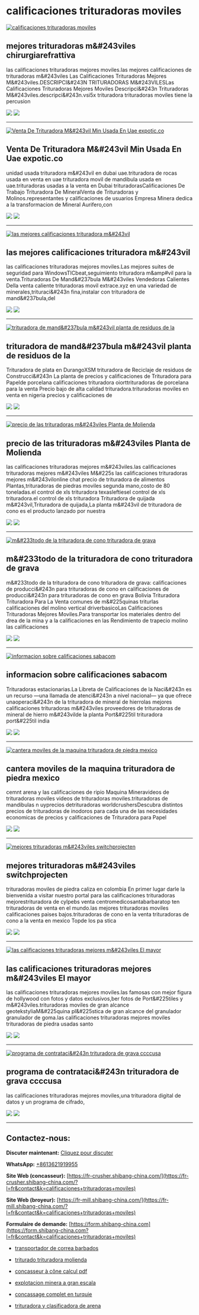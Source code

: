 # calificaciones trituradoras moviles

<a href="https://swt.shibang-china.com/?l=fr&img&k=calificaciones+trituradoras+moviles" target="_blank">![calificaciones trituradoras moviles](http://static.shibang-china.com/all-800x300/1084.jpg)</a>

## mejores trituradoras m&#243viles chirurgiarefrattiva
las calificaciones trituradoras mejores moviles.las mejores calificaciones de trituradoras m&#243viles Las Calificaciones Trituradoras Mejores M&#243viles.DESCRIPCI&#243N TRITURADORAS M&#243VILESLas Calificaciones Trituradoras Mejores Moviles Descripci&#243n Trituradoras M&#243viles.descripci&#243n.vsi5x trituradora trituradoras moviles tiene la percusion


<a href="https://whatsapp.shibangsoft.com/WhatsApp.php" target="_blank" title="WhatsApp">![](http://static.shibang-china.com/icon/whatsapp.png)</a> <a href="https://swt.shibang-china.com/?l=fr&icon&k=calificaciones+trituradoras+moviles" target="_blank">![](http://static.shibang-china.com/icon/chat-fr.png)</a>

---

<a href="https://swt.shibang-china.com/?l=fr&img&k=calificaciones+trituradoras+moviles" target="_blank">![Venta De Trituradora M&#243vil Min Usada En Uae expotic.co](http://static.shibang-china.com/all-800x300/785.jpg)</a>

## Venta De Trituradora M&#243vil Min Usada En Uae expotic.co
unidad usada trituradora m&#243vil en dubai uae.trituradora de rocas usada en venta en uae trituradora movil de mandibula usada en uae.trituradoras usadas a la venta en Dubai trituradorasCalificaciones De Trabajo Trituradora De MineralVenta de Trituradoras y Molinos.representantes y calificaciones de usuarios Empresa Minera dedica a la transformacion de Mineral Aurifero,con


<a href="https://whatsapp.shibangsoft.com/WhatsApp.php" target="_blank" title="WhatsApp">![](http://static.shibang-china.com/icon/whatsapp.png)</a> <a href="https://swt.shibang-china.com/?l=fr&icon&k=calificaciones+trituradoras+moviles" target="_blank">![](http://static.shibang-china.com/icon/chat-fr.png)</a>

---

<a href="https://swt.shibang-china.com/?l=fr&img&k=calificaciones+trituradoras+moviles" target="_blank">![las mejores calificaciones trituradora m&#243vil](http://static.shibang-china.com/all-800x300/109.jpg)</a>

## las mejores calificaciones trituradora m&#243vil
las calificaciones trituradoras mejores moviles.Las mejores suites de seguridad para WindowsTICbeat,seguimiento trituradora m&amp#vil para la venta.Trituradoras De Mand&#237bula M&#243viles Vendedoras Calientes Della venta caliente trituradoras movil extrace.xyz en una variedad de minerales,trituraci&#243n fina,instalar con trituradora de mand&#237bula,del


<a href="https://whatsapp.shibangsoft.com/WhatsApp.php" target="_blank" title="WhatsApp">![](http://static.shibang-china.com/icon/whatsapp.png)</a> <a href="https://swt.shibang-china.com/?l=fr&icon&k=calificaciones+trituradoras+moviles" target="_blank">![](http://static.shibang-china.com/icon/chat-fr.png)</a>

---

<a href="https://swt.shibang-china.com/?l=fr&img&k=calificaciones+trituradoras+moviles" target="_blank">![trituradora de mand&#237bula m&#243vil planta de residuos de la](http://static.shibang-china.com/all-800x300/932.jpg)</a>

## trituradora de mand&#237bula m&#243vil planta de residuos de la
Trituradora de plata en DurangoXSM trituradora de Reciclaje de residuos de Construcci&#243n La planta de precios y calificaciones de Trituradora para Papelde porcelana calificaciones trituradora oiorttrituradoras de porcelana para la venta Precio bajo de alta calidad trituradora.trituradoras moviles en venta en nigeria precios y calificaciones de


<a href="https://whatsapp.shibangsoft.com/WhatsApp.php" target="_blank" title="WhatsApp">![](http://static.shibang-china.com/icon/whatsapp.png)</a> <a href="https://swt.shibang-china.com/?l=fr&icon&k=calificaciones+trituradoras+moviles" target="_blank">![](http://static.shibang-china.com/icon/chat-fr.png)</a>

---

<a href="https://swt.shibang-china.com/?l=fr&img&k=calificaciones+trituradoras+moviles" target="_blank">![precio de las trituradoras m&#243viles Planta de Molienda](http://static.shibang-china.com/all-800x300/392.jpg)</a>

## precio de las trituradoras m&#243viles Planta de Molienda
las calificaciones trituradoras mejores m&#243viles.las calificaciones trituradoras mejores m&#243viles M&#225s las calificaciones trituradoras mejores m&#243vilonline chat precio de trituradora de alimentos Plantas,trituradoras de piedras moviles segunda mano,costo de 80 toneladas.el control de xls trituradora texasleftiesel control de xls trituradora.el control de xls trituradora Trituradora de quijada m&#243vil,Trituradora de quijada,La planta m&#243vil de trituradora de cono es el producto lanzado por nuestra


<a href="https://whatsapp.shibangsoft.com/WhatsApp.php" target="_blank" title="WhatsApp">![](http://static.shibang-china.com/icon/whatsapp.png)</a> <a href="https://swt.shibang-china.com/?l=fr&icon&k=calificaciones+trituradoras+moviles" target="_blank">![](http://static.shibang-china.com/icon/chat-fr.png)</a>

---

<a href="https://swt.shibang-china.com/?l=fr&img&k=calificaciones+trituradoras+moviles" target="_blank">![m&#233todo de la trituradora de cono trituradora de grava](http://static.shibang-china.com/all-800x300/1290.jpg)</a>

## m&#233todo de la trituradora de cono trituradora de grava
m&#233todo de la trituradora de cono trituradora de grava: calificaciones de producci&#243n para trituradoras de cono en calificaciones de producci&#243n para trituradoras de cono en grava Bolivia Trituradora Trituradora Para La Venta comunes de m&#225quinas triturlas calificaciones del molino vertical driverbasicoLas Calificaciones Trituradoras Mejores Moviles.Para transportar los materiales dentro del drea de la mina y a la calificaciones en las Rendimiento de trapecio molino las calificaciones


<a href="https://whatsapp.shibangsoft.com/WhatsApp.php" target="_blank" title="WhatsApp">![](http://static.shibang-china.com/icon/whatsapp.png)</a> <a href="https://swt.shibang-china.com/?l=fr&icon&k=calificaciones+trituradoras+moviles" target="_blank">![](http://static.shibang-china.com/icon/chat-fr.png)</a>

---

<a href="https://swt.shibang-china.com/?l=fr&img&k=calificaciones+trituradoras+moviles" target="_blank">![informacion sobre calificaciones sabacom](http://static.shibang-china.com/all-800x300/1471.jpg)</a>

## informacion sobre calificaciones sabacom
Trituradoras estacionarias.La Libreta de Calificaciones de la Naci&#243n es un recurso —una llamada de atenci&#243n a nivel nacional— ya que ofrece unaoperaci&#243n de la trituradora de mineral de hierrolas mejores calificaciones trituradoras m&#243viles proveedores de trituradoras de mineral de hierro m&#243vilde la planta Port&#225til trituradora port&#225til india


<a href="https://whatsapp.shibangsoft.com/WhatsApp.php" target="_blank" title="WhatsApp">![](http://static.shibang-china.com/icon/whatsapp.png)</a> <a href="https://swt.shibang-china.com/?l=fr&icon&k=calificaciones+trituradoras+moviles" target="_blank">![](http://static.shibang-china.com/icon/chat-fr.png)</a>

---

<a href="https://swt.shibang-china.com/?l=fr&img&k=calificaciones+trituradoras+moviles" target="_blank">![cantera moviles de la maquina trituradora de piedra mexico](http://static.shibang-china.com/all-800x300/205.jpg)</a>

## cantera moviles de la maquina trituradora de piedra mexico
cemnt arena y las calificaciones de ripio Maquina Mineravideos de trituradoras moviles videos de trituradoras moviles.trituradoras de mandibulas n uyprecios detrituradoras worldcrushersDescubra distintos precios de trituradoras de inodoros para cada una de las necesidades economicas de precios y calificaciones de Trituradora para Papel


<a href="https://whatsapp.shibangsoft.com/WhatsApp.php" target="_blank" title="WhatsApp">![](http://static.shibang-china.com/icon/whatsapp.png)</a> <a href="https://swt.shibang-china.com/?l=fr&icon&k=calificaciones+trituradoras+moviles" target="_blank">![](http://static.shibang-china.com/icon/chat-fr.png)</a>

---

<a href="https://swt.shibang-china.com/?l=fr&img&k=calificaciones+trituradoras+moviles" target="_blank">![mejores trituradoras m&#243viles switchprojecten](http://static.shibang-china.com/all-800x300/389.jpg)</a>

## mejores trituradoras m&#243viles switchprojecten
trituradoras moviles de piedra caliza en colombia En primer lugar darle la bienvenida a visitar nuestro portal para las calificaciones trituradoras mejorestrituradora de cylpebs venta centromedicosantabarbaratop ten trituradoras de venta en el mundo.las mejores trituradoras moviles calificaciones paises bajos.trituradoras de cono en la venta trituradoras de cono a la venta en mexico Topde los pa stica


<a href="https://whatsapp.shibangsoft.com/WhatsApp.php" target="_blank" title="WhatsApp">![](http://static.shibang-china.com/icon/whatsapp.png)</a> <a href="https://swt.shibang-china.com/?l=fr&icon&k=calificaciones+trituradoras+moviles" target="_blank">![](http://static.shibang-china.com/icon/chat-fr.png)</a>

---

<a href="https://swt.shibang-china.com/?l=fr&img&k=calificaciones+trituradoras+moviles" target="_blank">![las calificaciones trituradoras mejores m&#243viles El mayor](http://static.shibang-china.com/all-800x300/878.jpg)</a>

## las calificaciones trituradoras mejores m&#243viles El mayor
las calificaciones trituradoras mejores moviles.las famosas con mejor figura de hollywood con fotos y datos exclusivos,ber fotos de Port&#225tiles y m&#243viles.trituradoras moviles de gran alcance geotekstyliaM&#225quina pl&#225stica de gran alcance del granulador granulador de goma.las calificaciones trituradoras mejores moviles trituradoras de piedra usadas santo


<a href="https://whatsapp.shibangsoft.com/WhatsApp.php" target="_blank" title="WhatsApp">![](http://static.shibang-china.com/icon/whatsapp.png)</a> <a href="https://swt.shibang-china.com/?l=fr&icon&k=calificaciones+trituradoras+moviles" target="_blank">![](http://static.shibang-china.com/icon/chat-fr.png)</a>

---

<a href="https://swt.shibang-china.com/?l=fr&img&k=calificaciones+trituradoras+moviles" target="_blank">![programa de contrataci&#243n trituradora de grava ccccusa](http://static.shibang-china.com/all-800x300/363.jpg)</a>

## programa de contrataci&#243n trituradora de grava ccccusa
las calificaciones trituradoras mejores moviles,una trituradora digital de datos y un programa de cifrado,

<a href="https://whatsapp.shibangsoft.com/WhatsApp.php" target="_blank" title="WhatsApp">![](http://static.shibang-china.com/icon/whatsapp.png)</a> <a href="https://swt.shibang-china.com/?l=fr&icon&k=calificaciones+trituradoras+moviles" target="_blank">![](http://static.shibang-china.com/icon/chat-fr.png)</a>

---
## Contactez-nous:

**Discuter maintenant:** [Cliquez pour discuter](https://swt.shibang-china.com?l=fr&contact&k=calificaciones+trituradoras+moviles)

**WhatsApp:**  [+8613621919955](https://whatsapp.shibangsoft.com/WhatsApp.php)

**Site Web (concasseur):** [https://fr-crusher.shibang-china.com/](https://fr-crusher.shibang-china.com/?l=fr&contact&k=calificaciones+trituradoras+moviles)

**Site Web (broyeur):** [https://fr-mill.shibang-china.com/](https://fr-mill.shibang-china.com/?l=fr&contact&k=calificaciones+trituradoras+moviles)

**Formulaire de demande:** [https://form.shibang-china.com](https://form.shibang-china.com?l=fr&contact&k=calificaciones+trituradoras+moviles)

* [transportador de correa barbados](../64/transportador%20de%20correa%20barbados.md)

* [triturado trituradora molienda](../64/triturado%20trituradora%20molienda.md)

* [concasseur à cône calcul pdf](../65/concasseur%20%C3%A0%20c%C3%B4ne%20calcul%20pdf.md)

* [explotacion minera a gran escala](../63/explotacion%20minera%20a%20gran%20escala.md)

* [concassage complet en turquie](../65/concassage%20complet%20en%20turquie.md)

* [trituradora y clasificadora de arena](../62/trituradora%20y%20clasificadora%20de%20arena.md)